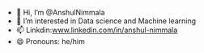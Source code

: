 - 👋 Hi, I’m @AnshulNimmala
- 👀 I’m interested in Data science and Machine learning 
- 📫 Linkdin:www.linkedin.com/in/anshul-nimmala
- 😄 Pronouns: he/him


<!---
AnshulNimmala003/AnshulNimmala003 is a ✨ special ✨ repository because its `README.md` (this file) appears on your GitHub profile.
You can click the Preview link to take a look at your cdhanges.
--
